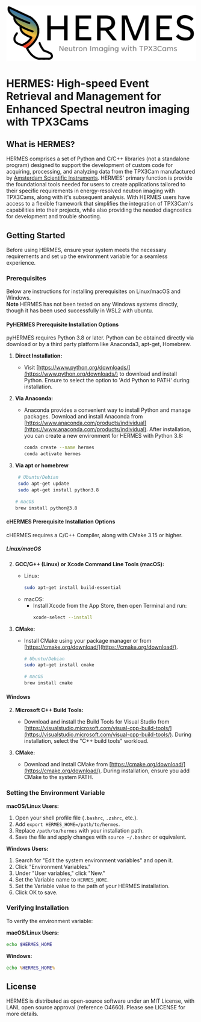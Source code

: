 ![HERMES](images/HERMES.jpg)
# HERMES: High-speed Event Retrieval and Management for Enhanced Spectral neutron imaging with TPX3Cams #

## What is HERMES? ##
HERMES comprises a set of Python and C/C++ libraries (not a standalone program) designed to support the development of custom code for acquiring, processing, and analyzing data from the TPX3Cam manufactured by [Amsterdam Scientific Instruments](https://www.amscins.com/buy-here/tpx3cam/ "ASI TPX3Cam"). HERMES' primary function is provide the foundational tools needed for users to create applications tailored to their specific requirements in energy-resolved neutron imaging with TPX3Cams, along with it's subsequent analysis. With HERMES users have access to a flexible framework that simplifies the integration of TPX3Cam's capabilities into their projects, while also providing the needed diagnostics for development and trouble shooting. 

## Getting Started ## 
Before using HERMES, ensure your system meets the necessary requirements and set up the environment variable for a seamless experience.


### Prerequisites ###
Below are instructions for installing prerequisites on Linux/macOS and Windows.  
**Note** HERMES has not been tested on any Windows systems directly, though it has been used successfully in WSL2 with ubuntu.  
#### PyHERMES Prerequisite Installation Options ####
pyHERMES requires Python 3.8 or later. Python can be obtained directly via download or by a third party platform like Anaconda3, apt-get, Homebrew. 
1. **Direct Installation:**
   - Visit [https://www.python.org/downloads/](https://www.python.org/downloads/) to download and install Python. Ensure to select the option to 'Add Python to PATH' during installation.

2. **Via Anaconda:**
   - Anaconda provides a convenient way to install Python and manage packages. Download and install Anaconda from [https://www.anaconda.com/products/individual](https://www.anaconda.com/products/individual). After installation, you can create a new environment for HERMES with Python 3.8:
     ```sh
     conda create --name hermes
     conda activate hermes
     ```
3. **Via apt or homebrew** 
    ```sh
     # Ubuntu/Debian
     sudo apt-get update
     sudo apt-get install python3.8
     ```
     ```sh
     # macOS
     brew install python@3.8
     ```
    
#### cHERMES Prerequisite Installation Options ###
cHERMES requires a C/C++ Compiler, along with CMake 3.15 or higher.
##### Linux/macOS #####

2. **GCC/G++ (Linux) or Xcode Command Line Tools (macOS):**
   - Linux:
     ```sh
     sudo apt-get install build-essential
     ```
   - macOS:
     - Install Xcode from the App Store, then open Terminal and run:
       ```sh
       xcode-select --install
       ```

3. **CMake:**
   - Install CMake using your package manager or from [https://cmake.org/download/](https://cmake.org/download/).
     ```sh
     # Ubuntu/Debian
     sudo apt-get install cmake
     ```
     ```sh
     # macOS
     brew install cmake
     ```
#### Windows ####
2. **Microsoft C++ Build Tools:**
   - Download and install the Build Tools for Visual Studio from [https://visualstudio.microsoft.com/visual-cpp-build-tools/](https://visualstudio.microsoft.com/visual-cpp-build-tools/). During installation, select the "C++ build tools" workload.

3. **CMake:**
   - Download and install CMake from [https://cmake.org/download/](https://cmake.org/download/). During installation, ensure you add CMake to the system PATH.


### Setting the Environment Variable ###

**macOS/Linux Users:**

1. Open your shell profile file (`.bashrc`, `.zshrc`, etc.).
2. Add `export HERMES_HOME=/path/to/hermes`.
3. Replace `/path/to/hermes` with your installation path.
4. Save the file and apply changes with `source ~/.bashrc` or equivalent.

**Windows Users:**

1. Search for "Edit the system environment variables" and open it.
2. Click "Environment Variables."
3. Under "User variables," click "New."
4. Set the Variable name to `HERMES_HOME`.
5. Set the Variable value to the path of your HERMES installation.
6. Click OK to save.


### Verifying Installation ###

To verify the environment variable:

**macOS/Linux Users:**
```sh
echo $HERMES_HOME
```

**Windows:**

```cmd
echo %HERMES_HOME%
```


## License ## 
HERMES is distributed as open-source software under an MIT License, with LANL open source approval (reference O4660). Please see LICENSE for more details. 